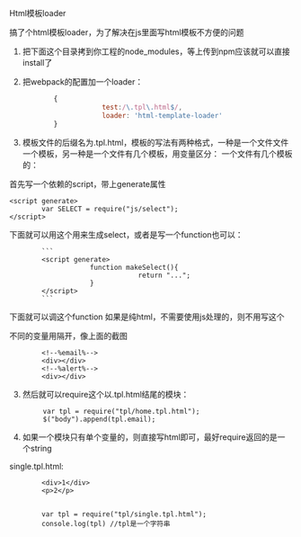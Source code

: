 Html模板loader

搞了个html模板loader，为了解决在js里面写html模板不方便的问题

1. 把下面这个目录拷到你工程的node_modules，等上传到npm应该就可以直接install了

2. 把webpack的配置加一个loader：
 ```javascript
            {
                        test:/\.tpl\.html$/,
                        loader: 'html-template-loader'
            }
```

3. 模板文件的后缀名为.tpl.html，模板的写法有两种格式，一种是一个文件文件一个模板，另一种是一个文件有几个模板，用变量区分：
一个文件有几个模板的：

首先写一个依赖的script，带上generate属性

```
<script generate>
        var SELECT = require("js/select");
</script>
```

下面就可以用这个用来生成select，或者是写一个function也可以：

            ```
            <script generate>
                        function makeSelect(){
                                    return "...";
                        }    
            </script>
            ```
下面就可以调这个function
如果是纯html，不需要使用js处理的，则不用写这个<script generate>

在用的时候就写一个<script>标签，别带generate，

<script>select.makSelect()</script>


不同的变量用<!--%变量名%-->隔开，像上面的截图

            <!--%email%-->
            <div></div>
            <!--%alert%-->
            <div></div>

3. 然后就可以require这个以.tpl.html结尾的模块：

            var tpl = require("tpl/home.tpl.html");
            $("body").append(tpl.email);

4. 如果一个模块只有单个变量的，则直接写html即可，最好require返回的是一个string

single.tpl.html:

            <div>1</div>
            <p>2</p>

            
            var tpl = require("tpl/single.tpl.html");
            console.log(tpl) //tpl是一个字符串

